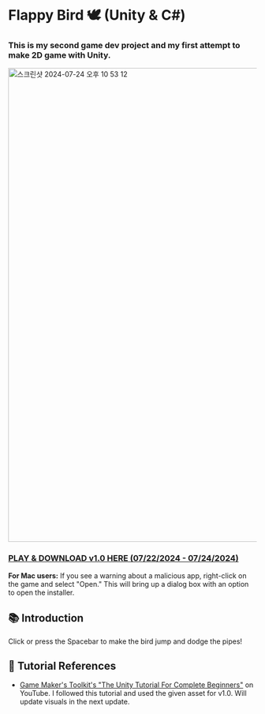 # Flappy Bird 🕊️ (Unity & C#)

### This is my second game dev project and my first attempt to make 2D game with Unity.

<img width="960" alt="스크린샷 2024-07-24 오후 10 53 12" src="https://github.com/user-attachments/assets/e8f6f005-5d10-4fdb-9328-6c0a86fff15d">


### [PLAY & DOWNLOAD v1.0 HERE (07/22/2024 - 07/24/2024)](https://ddanakim0304.itch.io/flappy-birrrd)
**For Mac users:** If you see a warning about a malicious app, right-click on the game and select "Open." This will bring up a dialog box with an option to open the installer.

## 📚 Introduction

Click or press the Spacebar to make the bird jump and dodge the pipes!

## 🔗 Tutorial References
- [Game Maker's Toolkit's "The Unity Tutorial For Complete Beginners"](https://www.youtube.com/watch?v=XtQMytORBmM&t=1s) on YouTube. I followed this tutorial and used the given asset for v1.0. Will update visuals in the next update.
